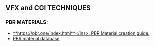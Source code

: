 ## VFX and CGI TECHNIQUES   

### PBR MATERIALS:    

- <ins>**https://pbr.one/index.html**</ins>: PBR Material creation guide.    
- [PBR material database](https://physicallybased.info/)   

